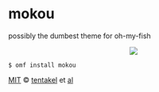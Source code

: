 # mokou
possibly the dumbest theme for oh-my-fish

<p align="center">
<img src="http://i.imgur.com/lzjEgeO.png">
</p>

```fish
$ omf install mokou
```

[MIT][mit] © [tentakel][author] et [al][contributors]


[mit]:            http://opensource.org/licenses/MIT
[author]:         http://github.com/tentakel
[contributors]:   https://github.com/tentakel/mokou/graphs/contributors
[omf-link]:       https://www.github.com/oh-my-fish/oh-my-fish
